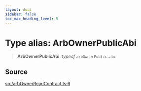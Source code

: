 ```yaml
---
layout: docs
sidebar: false
toc_max_heading_level: 5
---
```


# Type alias: ArbOwnerPublicAbi

> **ArbOwnerPublicAbi**: *typeof* `arbOwnerPublic.abi`

## Source

[src/arbOwnerReadContract.ts:6](https://github.com/anegg0/arbitrum-orbit-sdk/blob/b24cbe9cd68eb30d18566196d2c909bd4086db10/src/arbOwnerReadContract.ts#L6)
